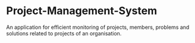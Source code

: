 # Project-Management-System
An application for efficient monitoring of projects, members, problems and solutions related to projects of an organisation.
